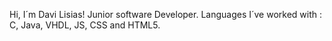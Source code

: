 Hi, I´m Davi Lisias!
Junior software Developer.
Languages I´ve worked with : C, Java, VHDL, JS, CSS and HTML5.
